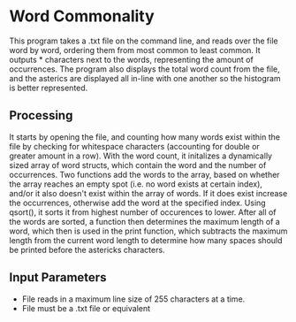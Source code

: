 # Word Commonality
  This program takes a .txt file on the command line, and reads over the file word by word, ordering them from most common to least common. 
It outputs * characters next to the words, representing the amount of occurrences. The program also displays the total word count from the file, 
and the asterics are displayed all in-line with one another so the histogram is better represented.

## Processing
  It starts by opening the file, and counting how many words exist within the file by checking for whitespace characters (accounting for double 
or greater amount in a row). 
  With the word count, it initalizes a dynamically sized array of word structs, which contain the word and the number of occurrences. Two 
functions add the words to the array, based on whether the array reaches an empty spot (i.e. no word exists at certain index), and/or it also 
doesn't exist within the array of words. If it does exist increase the occurrences, otherwise add the word at the specified index. 
  Using qsort(), it sorts it from highest number of occurences to lower.
  After all of the words are sorted, a function then determines the maximum length of a word, which then is used in the print function, 
which subtracts the maximum length from the current word length to determine how many spaces should be printed before the astericks 
characters.

## Input Parameters
- File reads in a maximum line size of 255 characters at a time.
- File must be a .txt file or equivalent

